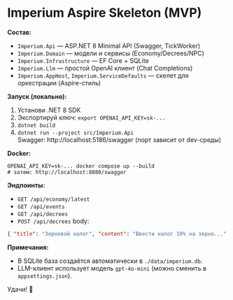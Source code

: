 
# Imperium Aspire Skeleton (MVP)

**Состав:**
- `Imperium.Api` — ASP.NET 8 Minimal API (Swagger, TickWorker)
- `Imperium.Domain` — модели и сервисы (Economy/Decrees/NPC)
- `Imperium.Infrastructure` — EF Core + SQLite
- `Imperium.Llm` — простой OpenAI клиент (Chat Completions)
- `Imperium.AppHost`, `Imperium.ServiceDefaults` — скелет для оркестрации (Aspire-стиль)

**Запуск (локально):**
1) Установи .NET 8 SDK
2) Экспортируй ключ: `export OPENAI_API_KEY=sk-...`
3) `dotnet build`
4) `dotnet run --project src/Imperium.Api`  
   Swagger: http://localhost:5186/swagger (порт зависит от dev-среды)

**Docker:**
```
OPENAI_API_KEY=sk-... docker compose up --build
# затем: http://localhost:8080/swagger
```

**Эндпоинты:**
- `GET /api/economy/latest`
- `GET /api/events`
- `GET /api/decrees`
- `POST /api/decrees` body:
```json
{ "title": "Зерновой налог", "content": "Ввести налог 10% на зерно..." }
```

**Примечания:**
- В SQLite база создаётся автоматически в `./data/imperium.db`.
- LLM-клиент использует модель `gpt-4o-mini` (можно сменить в `appsettings.json`).

Удачи! 👑
